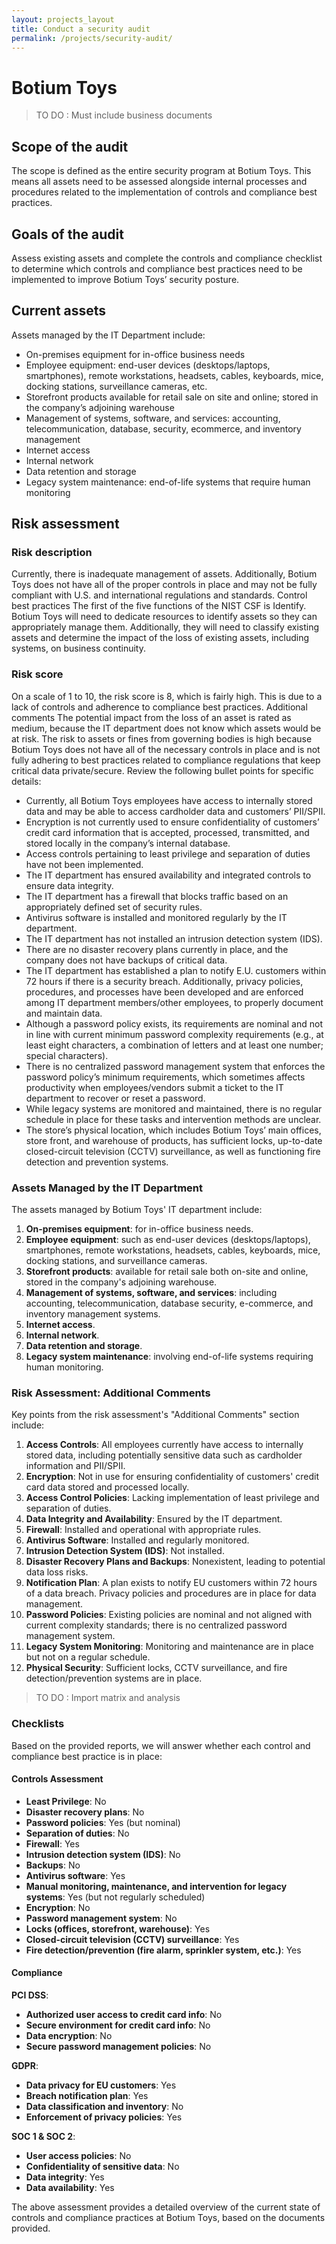 ```yaml
---
layout: projects_layout
title: Conduct a security audit
permalink: /projects/security-audit/
---
```


# Botium Toys

> TO DO : Must include business documents
 
## Scope of the audit
The scope is defined as the entire security program at Botium Toys. This means all assets need to be assessed alongside internal processes and procedures related to the implementation of controls and compliance best practices.

## Goals of the audit
Assess existing assets and complete the controls and compliance checklist to determine which controls and compliance best practices need to be implemented to  improve Botium Toys’ security posture.

## Current assets
Assets managed by the IT Department include: 
- On-premises equipment for in-office business needs  
- Employee equipment: end-user devices (desktops/laptops, smartphones), remote workstations, headsets, cables, keyboards, mice, docking stations, surveillance cameras, etc.
- Storefront products available for retail sale on site and online; stored in the company’s adjoining warehouse
- Management of systems, software, and services: accounting, telecommunication, database, security, ecommerce, and inventory management
- Internet access
- Internal network
- Data retention and storage
- Legacy system maintenance: end-of-life systems that require human monitoring 

## Risk assessment

### Risk description

Currently, there is inadequate management of assets. Additionally, Botium Toys does not have all of the proper controls in place and may not be fully compliant with U.S. and international regulations and standards. 
Control best practices
The first of the five functions of the NIST CSF is Identify. Botium Toys will need to dedicate resources to identify assets so they can appropriately manage them. Additionally, they will need to classify existing assets and determine the impact of the loss of existing assets, including systems, on business continuity.

### Risk score

On a scale of 1 to 10, the risk score is 8, which is fairly high. This is due to a lack of controls and adherence to compliance best practices.
Additional comments
The potential impact from the loss of an asset is rated as medium, because the IT department does not know which assets would be at risk. The risk to assets or fines from governing bodies is high because Botium Toys does not have all of the necessary controls in place and is not fully adhering to best practices related to compliance regulations that keep critical data private/secure. Review the following bullet points for specific details:

- Currently, all Botium Toys employees have access to internally stored data and may be able to access cardholder data and customers’ PII/SPII.
- Encryption is not currently used to ensure confidentiality of customers’ credit card information that is accepted, processed, transmitted, and stored locally in the company’s internal database. 
- Access controls pertaining to least privilege and separation of duties have not been implemented.
- The IT department has ensured availability and integrated controls to ensure data integrity.
- The IT department has a firewall that blocks traffic based on an appropriately defined set of security rules.
- Antivirus software is installed and monitored regularly by the IT department. 
- The IT department has not installed an intrusion detection system (IDS).
- There are no disaster recovery plans currently in place, and the company does not have backups of critical data. 
- The IT department has established a plan to notify E.U. customers within 72 hours if there is a security breach. Additionally, privacy policies, procedures, and processes have been developed and are enforced among IT department members/other employees, to properly document and maintain data.
- Although a password policy exists, its requirements are nominal and not in line with current minimum password complexity requirements (e.g., at least eight characters, a combination of letters and at least one number; special characters). 
- There is no centralized password management system that enforces the password policy’s minimum requirements, which sometimes affects productivity when employees/vendors submit a ticket to the IT department to recover or reset a password.
- While legacy systems are monitored and maintained, there is no regular schedule in place for these tasks and intervention methods are unclear.
- The store’s physical location, which includes Botium Toys’ main offices, store front, and warehouse of products, has sufficient locks, up-to-date closed-circuit television (CCTV) surveillance, as well as functioning fire detection and prevention systems.



### Assets Managed by the IT Department
The assets managed by Botium Toys' IT department include:
1. **On-premises equipment**: for in-office business needs.
2. **Employee equipment**: such as end-user devices (desktops/laptops), smartphones, remote workstations, headsets, cables, keyboards, mice, docking stations, and surveillance cameras.
3. **Storefront products**: available for retail sale both on-site and online, stored in the company's adjoining warehouse.
4. **Management of systems, software, and services**: including accounting, telecommunication, database security, e-commerce, and inventory management systems.
5. **Internet access**.
6. **Internal network**.
7. **Data retention and storage**.
8. **Legacy system maintenance**: involving end-of-life systems requiring human monitoring.

### Risk Assessment: Additional Comments
Key points from the risk assessment's "Additional Comments" section include:
1. **Access Controls**: All employees currently have access to internally stored data, including potentially sensitive data such as cardholder information and PII/SPII.
2. **Encryption**: Not in use for ensuring confidentiality of customers' credit card data stored and processed locally.
3. **Access Control Policies**: Lacking implementation of least privilege and separation of duties.
4. **Data Integrity and Availability**: Ensured by the IT department.
5. **Firewall**: Installed and operational with appropriate rules.
6. **Antivirus Software**: Installed and regularly monitored.
7. **Intrusion Detection System (IDS)**: Not installed.
8. **Disaster Recovery Plans and Backups**: Nonexistent, leading to potential data loss risks.
9. **Notification Plan**: A plan exists to notify EU customers within 72 hours of a data breach. Privacy policies and procedures are in place for data management.
10. **Password Policies**: Existing policies are nominal and not aligned with current complexity standards; there is no centralized password management system.
11. **Legacy System Monitoring**: Monitoring and maintenance are in place but not on a regular schedule.
12. **Physical Security**: Sufficient locks, CCTV surveillance, and fire detection/prevention systems are in place.

> TO DO : Import matrix and analysis

### Checklists
Based on the provided reports, we will answer whether each control and compliance best practice is in place:

#### **Controls Assessment**
- **Least Privilege**: No
- **Disaster recovery plans**: No
- **Password policies**: Yes (but nominal)
- **Separation of duties**: No
- **Firewall**: Yes
- **Intrusion detection system (IDS)**: No
- **Backups**: No
- **Antivirus software**: Yes
- **Manual monitoring, maintenance, and intervention for legacy systems**: Yes (but not regularly scheduled)
- **Encryption**: No
- **Password management system**: No
- **Locks (offices, storefront, warehouse)**: Yes
- **Closed-circuit television (CCTV) surveillance**: Yes
- **Fire detection/prevention (fire alarm, sprinkler system, etc.)**: Yes

#### **Compliance**
**PCI DSS**:
- **Authorized user access to credit card info**: No
- **Secure environment for credit card info**: No
- **Data encryption**: No
- **Secure password management policies**: No

**GDPR**:
- **Data privacy for EU customers**: Yes
- **Breach notification plan**: Yes
- **Data classification and inventory**: No
- **Enforcement of privacy policies**: Yes

**SOC 1 & SOC 2**:
- **User access policies**: No
- **Confidentiality of sensitive data**: No
- **Data integrity**: Yes
- **Data availability**: Yes

The above assessment provides a detailed overview of the current state of controls and compliance practices at Botium Toys, based on the documents provided.